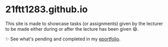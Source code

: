 # 21ftt1283.github.io 

This site is made to showcase tasks (or assignments) given by the lecturer to be made either during or after the lecture has been given :smile:.

:sparkles: See what's pending and completed in my [eportfolio](https://github.com/21ftt1283/21ftt1283.github.io/projects/1).

